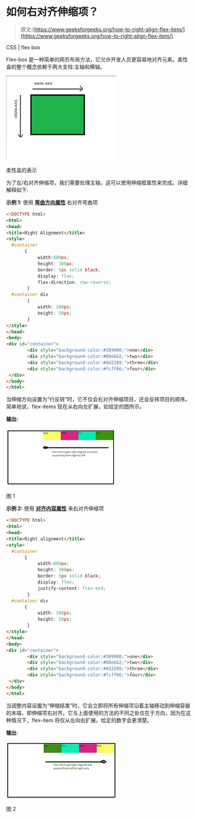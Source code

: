 # 如何右对齐伸缩项？

> 原文:[https://www.geeksforgeeks.org/how-to-right-align-flex-item/](https://www.geeksforgeeks.org/how-to-right-align-flex-item/)

CSS | flex box

Flex-box 是一种简单的网页布局方法，它允许开发人员更容易地对齐元素。柔性盒的整个概念依赖于两大支柱:主轴和横轴。

![](img/66b4d98805c54f17fb45cec6cff4aaf6.png)

柔性盒的表示

为了左/右对齐伸缩项，我们需要处理主轴，这可以使用伸缩框属性来完成。详细解释如下:

**示例 1:** 使用 **[弯曲方向属性](https://www.geeksforgeeks.org/css-flex-direction-property/)** 右对齐弯曲项

```html
<!DOCTYPE html>
<html>
<head>
<title>Right Alignment</title>
<style>
  #container 
       { 
            width:600px;
            height: 300px; 
            border: 5px solid black; 
            display: flex; 
            flex-direction: row-reverse;
        } 
  #container div 
        { 
            width: 100px; 
            height: 50px; 
        } 
</style>  
</head>
<body>
<div id="container"> 
        <div style="background-color:#389900;">one</div> 
        <div style="background-color:#08ebb2;">two</div> 
        <div style="background-color:#dd2289;">three</div> 
        <div style="background-color:#fcff66;">four</div>     
 </div> 
</body>
</html>
```

当伸缩方向设置为“行反转”时，它不仅会右对齐伸缩项目，还会反转项目的顺序。简单地说，flex-items 现在从右向左扩展，如给定的图所示。

**输出:**

![](img/39bfc300153951312ae132a0361726ef.png)

图 1

**示例 2:** 使用 **[对齐内容属性](https://www.geeksforgeeks.org/css-justify-content-property/)** 来右对齐伸缩项

```html
<!DOCTYPE html>
<html>
<head>
<title>Right alignment</title>
<style>
  #container 
       { 
            width:600px;
            height: 300px; 
            border: 5px solid black; 
            display: flex; 
            justify-content: flex-end;
        } 
  #container div 
       { 
            width: 100px; 
            height: 50px; 
        } 
</style>
</head>
<body>
<div id="container"> 
        <div style="background-color:#389900;">one</div> 
        <div style="background-color:#08ebb2;">two</div> 
        <div style="background-color:#dd2289;">three</div> 
        <div style="background-color:#fcff66;">four</div>
 </div>
</body>
</html>
```

当调整内容设置为“伸缩结束”时，它会立即将所有伸缩项沿着主轴移动到伸缩容器的末端，即伸缩项右对齐。它与上面使用的方法的不同之处仅在于方向，因为在这种情况下，flex-item 将仅从左向右扩展。给定的数字会更清楚。

**输出**:

![](img/6d0afcf044542e0e15cdbe5a6176d176.png)

图 2